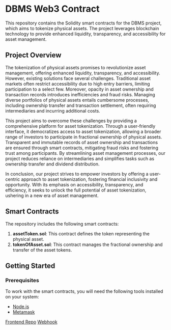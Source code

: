# DBMS Web3 Contract

This repository contains the Solidity smart contracts for the DBMS project, which aims to tokenize physical assets. The project leverages blockchain technology to provide enhanced liquidity, transparency, and accessibility for asset management.

## Project Overview

The tokenization of physical assets promises to revolutionize asset management, offering enhanced liquidity, transparency, and accessibility. However, existing solutions face several challenges. Traditional asset markets often restrict accessibility due to high entry barriers, limiting participation to a select few. Moreover, opacity in asset ownership and transaction records introduces inefficiencies and fraud risks. Managing diverse portfolios of physical assets entails cumbersome processes, including ownership transfer and transaction settlement, often requiring intermediaries and incurring additional costs.

This project aims to overcome these challenges by providing a comprehensive platform for asset tokenization. Through a user-friendly interface, it democratizes access to asset tokenization, allowing a broader range of investors to participate in fractional ownership of physical assets. Transparent and immutable records of asset ownership and transactions are ensured through smart contracts, mitigating fraud risks and fostering trust among participants. By streamlining asset management processes, our project reduces reliance on intermediaries and simplifies tasks such as ownership transfer and dividend distribution.

In conclusion, our project strives to empower investors by offering a user-centric approach to asset tokenization, fostering financial inclusivity and opportunity. With its emphasis on accessibility, transparency, and efficiency, it seeks to unlock the full potential of asset tokenization, ushering in a new era of asset management.

## Smart Contracts

The repository includes the following smart contracts:

1. **assetToken.sol**: This contract defines the token representing the physical asset.
2. **tokenOfAsset.sol**: This contract manages the fractional ownership and transfer of the asset tokens.

## Getting Started

### Prerequisites

To work with the smart contracts, you will need the following tools installed on your system:

- [Node.js](https://nodejs.org/)
- [Metamask](https://metamask.io/)

[Frontend Repo](https://github.com/vigneshsnaik/dbms-miniproject-frontend)
[Webhook](https://github.com/vigneshsnaik/dbms-moralis-integration)
